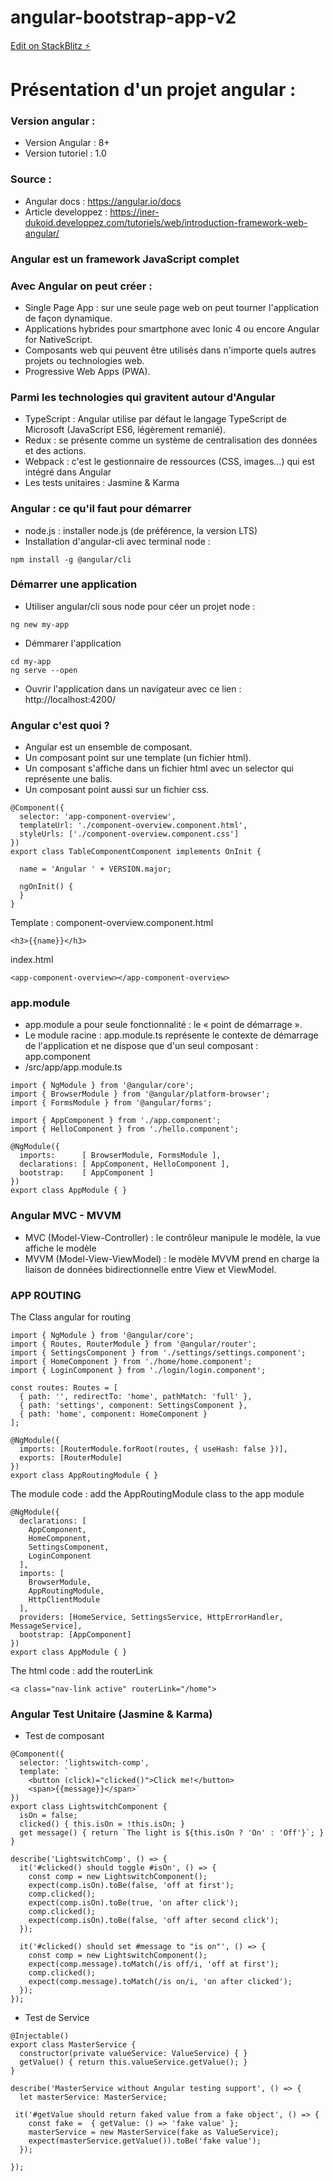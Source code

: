 # angular-bootstrap-app-v2

[Edit on StackBlitz ⚡️](https://stackblitz.com/edit/angular-bootstrap-app-v2)

# Présentation d'un projet angular :

### Version angular :

- Version Angular : 8+
- Version tutoriel : 1.0

### Source :

- Angular docs : https://angular.io/docs
- Article developpez : https://iner-dukoid.developpez.com/tutoriels/web/introduction-framework-web-angular/

### Angular est un framework JavaScript complet

### Avec Angular on peut créer :

- Single Page App : sur une seule page web on peut tourner l'application de façon dynamique.
- Applications hybrides pour smartphone avec Ionic 4 ou encore Angular for NativeScript.
- Composants web qui peuvent être utilisés dans n'importe quels autres projets ou technologies web.
- Progressive Web Apps (PWA).

### Parmi les technologies qui gravitent autour d'Angular

- TypeScript : Angular utilise par défaut le langage TypeScript de Microsoft (JavaScript ES6, légèrement remanié).
- Redux : se présente comme un système de centralisation des données et des actions.
- Webpack : c'est le gestionnaire de ressources (CSS, images…) qui est intégré dans Angular
- Les tests unitaires : Jasmine & Karma

###  Angular : ce qu'il faut pour démarrer
- node.js : installer node.js (de préférence, la version LTS)
- Installation d'angular-cli avec terminal node :
```
npm install -g @angular/cli
```

###  Démarrer une application
- Utiliser angular/cli sous node pour céer un projet node :
```
ng new my-app
```
- Démmarer l'application 
```
cd my-app
ng serve --open
```
- Ouvrir l'application dans un navigateur avec ce lien : http://localhost:4200/

###  Angular c'est quoi ?

- Angular est un ensemble de composant.
- Un composant point sur une template (un fichier html).
- Un composant s'affiche dans un fichier html avec un selector qui représente une balis.
- Un composant point aussi sur un fichier css.
```
@Component({
  selector: 'app-component-overview',
  templateUrl: './component-overview.component.html',
  styleUrls: ['./component-overview.component.css']
})
export class TableComponentComponent implements OnInit {
  
  name = 'Angular ' + VERSION.major;

  ngOnInit() {
  }
}
```
Template : component-overview.component.html
```
<h3>{{name}}</h3>
```
index.html
```
<app-component-overview></app-component-overview>
```

### app.module

- app.module a pour seule fonctionnalité : le « point de démarrage ».
- Le module racine : app.module.ts représente le contexte de démarrage de l'application et ne dispose que d'un seul composant : app.component
- /src/app/app.module.ts

```
import { NgModule } from '@angular/core';
import { BrowserModule } from '@angular/platform-browser';
import { FormsModule } from '@angular/forms';

import { AppComponent } from './app.component';
import { HelloComponent } from './hello.component';

@NgModule({
  imports:      [ BrowserModule, FormsModule ],
  declarations: [ AppComponent, HelloComponent ],
  bootstrap:    [ AppComponent ]
})
export class AppModule { }
```

###  Angular MVC - MVVM
- MVC (Model-View-Controller) : le contrôleur manipule le modèle, la vue affiche le modèle
- MVVM (Model-View-ViewModel) : le modèle MVVM prend en charge la liaison de données bidirectionnelle entre View et ViewModel.

### APP ROUTING
The Class angular for routing
```
import { NgModule } from '@angular/core';
import { Routes, RouterModule } from '@angular/router';
import { SettingsComponent } from './settings/settings.component';
import { HomeComponent } from './home/home.component';
import { LoginComponent } from './login/login.component';

const routes: Routes = [
  { path: '', redirectTo: 'home', pathMatch: 'full' },
  { path: 'settings', component: SettingsComponent },
  { path: 'home', component: HomeComponent }
];

@NgModule({
  imports: [RouterModule.forRoot(routes, { useHash: false })],
  exports: [RouterModule]
})
export class AppRoutingModule { }
```

The module code : add the AppRoutingModule class to the app module
```
@NgModule({
  declarations: [
    AppComponent,
    HomeComponent,
    SettingsComponent,
    LoginComponent
  ],
  imports: [
    BrowserModule,
    AppRoutingModule,
    HttpClientModule
  ],
  providers: [HomeService, SettingsService, HttpErrorHandler, MessageService],
  bootstrap: [AppComponent]
})
export class AppModule { }
```

The html code : add the routerLink
```
<a class="nav-link active" routerLink="/home">
```

###  Angular Test Unitaire (Jasmine & Karma)

- Test de composant 

```
@Component({
  selector: 'lightswitch-comp',
  template: `
    <button (click)="clicked()">Click me!</button>
    <span>{{message}}</span>`
})
export class LightswitchComponent {
  isOn = false;
  clicked() { this.isOn = !this.isOn; }
  get message() { return `The light is ${this.isOn ? 'On' : 'Off'}`; }
}
```

```
describe('LightswitchComp', () => {
  it('#clicked() should toggle #isOn', () => {
    const comp = new LightswitchComponent();
    expect(comp.isOn).toBe(false, 'off at first');
    comp.clicked();
    expect(comp.isOn).toBe(true, 'on after click');
    comp.clicked();
    expect(comp.isOn).toBe(false, 'off after second click');
  });

  it('#clicked() should set #message to "is on"', () => {
    const comp = new LightswitchComponent();
    expect(comp.message).toMatch(/is off/i, 'off at first');
    comp.clicked();
    expect(comp.message).toMatch(/is on/i, 'on after clicked');
  });
});
```

- Test de Service
```
@Injectable()
export class MasterService {
  constructor(private valueService: ValueService) { }
  getValue() { return this.valueService.getValue(); }
}
```

```
describe('MasterService without Angular testing support', () => {
  let masterService: MasterService;

 it('#getValue should return faked value from a fake object', () => {
    const fake =  { getValue: () => 'fake value' };
    masterService = new MasterService(fake as ValueService);
    expect(masterService.getValue()).toBe('fake value');
  });

});
```


